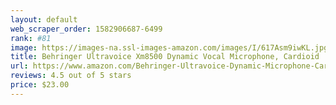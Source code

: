 ```yaml
---
layout: default 
﻿web_scraper_order: 1582906687-6499
rank: #81
image: https://images-na.ssl-images-amazon.com/images/I/617Asm9iwKL.jpg
title: Behringer Ultravoice Xm8500 Dynamic Vocal Microphone, Cardioid
url: https://www.amazon.com/Behringer-Ultravoice-Dynamic-Microphone-Cardioid/dp/B0002KZAKS/ref=zg_mw_musical-instruments_81?_encoding=UTF8&psc=1&refRID=RA0A6WJ8XR76W6MNNJHV
reviews: 4.5 out of 5 stars
price: $23.00 
---
```

